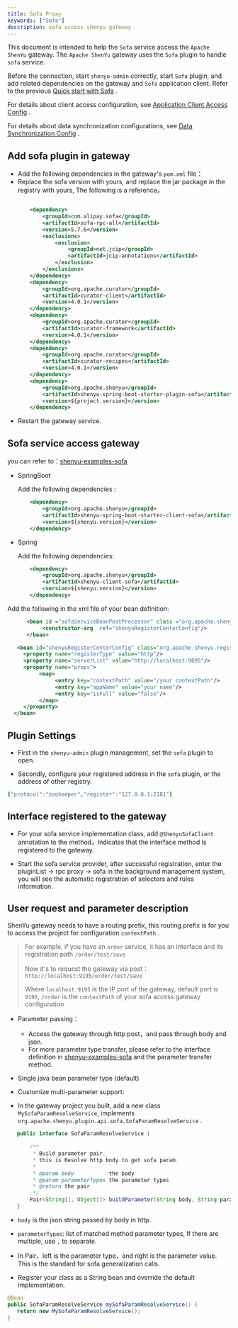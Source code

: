 ```yaml
---
title: Sofa Proxy
keywords: ["Sofa"]
description: sofa access shenyu gateway
---
```


This document is intended to help the `Sofa` service access the `Apache ShenYu` gateway. The `Apache ShenYu` gateway uses the `Sofa` plugin to handle `sofa` service.

Before the connection, start `shenyu-admin` correctly, start `Sofa` plugin, and add related dependencies on the gateway and `Sofa` application client. Refer to the previous [Quick start with Sofa](../quick-start/quick-start-sofa) .

For details about client access configuration, see [Application Client Access Config](./register-center-access) .

For details about data synchronization configurations, see [Data Synchronization Config](./use-data-sync) .

## Add sofa plugin in gateway

* Add the following dependencies in the gateway's `pom.xml` file：
* Replace the sofa version with yours, and replace the jar package in the registry with yours, The following is a reference。

 ```xml

        <dependency>
            <groupId>com.alipay.sofa</groupId>
            <artifactId>sofa-rpc-all</artifactId>
            <version>5.7.6</version>
            <exclusions>
                <exclusion>
                    <groupId>net.jcip</groupId>
                    <artifactId>jcip-annotations</artifactId>
                </exclusion>
            </exclusions>
        </dependency>
        <dependency>
            <groupId>org.apache.curator</groupId>
            <artifactId>curator-client</artifactId>
            <version>4.0.1</version>
        </dependency>
        <dependency>
            <groupId>org.apache.curator</groupId>
            <artifactId>curator-framework</artifactId>
            <version>4.0.1</version>
        </dependency>
        <dependency>
            <groupId>org.apache.curator</groupId>
            <artifactId>curator-recipes</artifactId>
            <version>4.0.1</version>
        </dependency>
        <dependency>
            <groupId>org.apache.shenyu</groupId>
            <artifactId>shenyu-spring-boot-starter-plugin-sofa</artifactId>
            <version>${project.version}</version>
        </dependency>
```

* Restart the gateway service.

## Sofa service access gateway

you can refer to：[shenyu-examples-sofa](https://github.com/apache/incubator-shenyu/tree/v2.4.0/shenyu-examples/shenyu-examples-sofa)

* SpringBoot

  Add the following dependencies :

 ```xml
        <dependency>
            <groupId>org.apache.shenyu</groupId>
            <artifactId>shenyu-spring-boot-starter-client-sofa</artifactId>
            <version>${shenyu.version}</version>
        </dependency>
 ```


* Spring

  Add the following dependencies:

 ```xml
        <dependency>
            <groupId>org.apache.shenyu</groupId>
            <artifactId>shenyu-client-sofa</artifactId>
            <version>${shenyu.version}</version>
        </dependency>
   ```

Add the following in the xml file of your bean definition:

  ```xml
        <bean id ="sofaServiceBeanPostProcessor" class ="org.apache.shenyu.client.sofa.SofaServiceBeanPostProcessor">
             <constructor-arg  ref="shenyuRegisterCenterConfig"/>
        </bean>

     <bean id="shenyuRegisterCenterConfig" class="org.apache.shenyu.register.common.config.ShenyuRegisterCenterConfig">
       <property name="registerType" value="http"/>
       <property name="serverList" value="http://localhost:9095"/>
       <property name="props">
            <map>
                 <entry key="contextPath" value="/your contextPath"/>
                 <entry key="appName" value="your name"/>
                 <entry key="isFull" value="false"/>
            </map>
       </property>
    </bean>
   ```

## Plugin Settings

* First in the `shenyu-admin` plugin management, set the `sofa` plugin to open.

* Secondly, configure your registered address in the `sofa` plugin, or the address of other registry.

```yaml
{"protocol":"zookeeper","register":"127.0.0.1:2181"}
```

## Interface registered to the gateway

* For your sofa service implementation class, add `@ShenyuSofaClient` annotation to the method，Indicates that the interface method is registered to the gateway.

* Start the sofa service provider, after successful registration, enter the pluginList -> rpc proxy -> sofa in the background management system, you will see the automatic registration of selectors and rules information.

## User request and parameter description

ShenYu gateway needs to have a routing prefix, this routing prefix is for you to access the project for configuration `contextPath` .

> For example, if you have an `order` service, it has an interface and its registration path `/order/test/save`
>
> Now it's to request the gateway via post：`http://localhost:9195/order/test/save`
>
> Where `localhost:9195` is the IP port of the gateway, default port is `9195`, `/order` is the `contextPath` of your sofa access gateway configuration

* Parameter passing：

  * Access the gateway through http post，and pass through body and json.
  * For more parameter type transfer, please refer to the interface definition in [shenyu-examples-sofa](https://github.com/apache/incubator-shenyu/tree/v2.4.0/shenyu-examples/shenyu-examples-sofa) and the parameter transfer method.

* Single java bean parameter type (default)
* Customize multi-parameter support:
* In the gateway project you built, add a new class `MySofaParamResolveService`, implements `org.apache.shenyu.plugin.api.sofa.SofaParamResolveService` .

 ```java
    public interface SofaParamResolveService {
    
        /**
         * Build parameter pair.
         * this is Resolve http body to get sofa param.
         *
         * @param body           the body
         * @param parameterTypes the parameter types
         * @return the pair
         */
        Pair<String[], Object[]> buildParameter(String body, String parameterTypes);
    }
  ```

* `body` is the json string passed by body in http.

* `parameterTypes`: list of matched method parameter types, If there are multiple, use `,` to separate.

* In Pair，left is the parameter type，and right is the parameter value. This is the standard for sofa generalization calls.

* Register your class as a String bean and override the default implementation.

 ```java
@Bean
public SofaParamResolveService mySofaParamResolveService() {
    return new MySofaParamResolveService();
}
```
